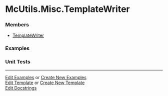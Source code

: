 # <a id="McUtils.Misc.TemplateWriter">McUtils.Misc.TemplateWriter</a>
    


### Members

  - [TemplateWriter](TemplateWriter/TemplateWriter.md)

### Examples



### Unit Tests



___

[Edit Examples](https://github.com/McCoyGroup/McUtils/edit/edit/ci/examples/ci/docs/McUtils/Misc/TemplateWriter.md) or 
[Create New Examples](https://github.com/McCoyGroup/McUtils/new/edit/?filename=ci/examples/ci/docs/McUtils/Misc/TemplateWriter.md) <br/>
[Edit Template](https://github.com/McCoyGroup/McUtils/edit/edit/ci/docs/ci/docs/McUtils/Misc/TemplateWriter.md) or 
[Create New Template](https://github.com/McCoyGroup/McUtils/new/edit/?filename=ci/docs/templates/ci/docs/McUtils/Misc/TemplateWriter.md) <br/>
[Edit Docstrings](https://github.com/McCoyGroup/McUtils/edit/edit/McUtils/Misc/TemplateWriter/__init__.py?message=Update%20Docs)